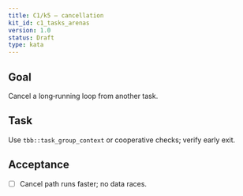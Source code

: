 ```yaml
---
title: C1/k5 — cancellation
kit_id: c1_tasks_arenas
version: 1.0
status: Draft
type: kata
---
```

## Goal
Cancel a long‑running loop from another task.
## Task
Use `tbb::task_group_context` or cooperative checks; verify early exit.
## Acceptance
- [ ] Cancel path runs faster; no data races.